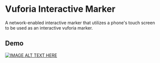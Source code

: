 # Vuforia Interactive Marker
A network-enabled interactive marker that utilizes a phone's touch screen to be used as an interactive vuforia marker.

## Demo
[![IMAGE ALT TEXT HERE](https://img.youtube.com/vi/wC8t-jP_rBI/0.jpg)](https://www.youtube.com/watch?v=wC8t-jP_rBI)
